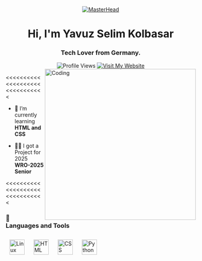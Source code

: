 <div align="center">
  <a href="https://yavuzselimkolbasar.io">
    <img src="https://c.tenor.com/XgAG1LXjpcYAAAAd/apartamento-qualquer-banner-banner.gif" alt="MasterHead">
  </a>
</div>

<h1 align="center">Hi, I'm Yavuz Selim Kolbasar</h1>
<h3 align="center">Tech Lover from Germany.</h3>
<div align="center">
  <img src="https://komarev.com/ghpvc/?username=yavuzselimkolbasar&style=for-the-badge" alt="Profile Views"/>
  <a href="https://yavuzselimkolbasar.com">
    <img src="https://img.shields.io/badge/Visit-My%20Website-blue?style=for-the-badge" alt="Visit My Website"/>
  </a>
</div>

<img align="right" alt="Coding" width="400" src="https://adeels.ca/assets/images/github.gif">

<<<<<<<<<<<<<<<<<<<<<<<<<<<<<<<

- :seedling: I’m currently learning **HTML and CSS**

- :man_technologist: I got a Project for 2025 **WRO-2025 Senior**


<<<<<<<<<<<<<<<<<<<<<<<<<<<<<<<

<div align="left">
  <h3>🧰 Languages and Tools</h3>
</div>
<div align="leftr">
  <img alt="Linux" width="40px" src="https://cdn.jsdelivr.net/gh/devicons/devicon/icons/linux/linux-original.svg" 
       style="margin: 10px;" />
  <img alt="HTML" width="40px" src="https://cdn.jsdelivr.net/gh/devicons/devicon/icons/html5/html5-plain.svg" 
       style="margin: 10px;" />
  <img alt="CSS" width="40px" src="https://cdn.jsdelivr.net/gh/devicons/devicon/icons/css3/css3-plain.svg" 
       style="margin: 10px;" />
  <img alt="Python" width="40px" src="https://cdn.jsdelivr.net/gh/devicons/devicon/icons/python/python-plain.svg" 
       style="margin: 10px;" />
</div>
